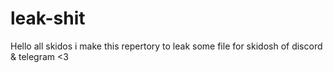# leak-shit
Hello all skidos i make this repertory to leak some file for skidosh of discord &amp; telegram &lt;3
